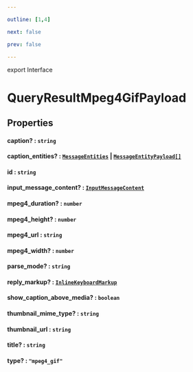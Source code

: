 ```yaml
---

outline: [1,4]

next: false

prev: false

---
```


export Interface
# QueryResultMpeg4GifPayload

## Properties

#### caption? : `string`

#### caption_entities? : [`MessageEntities`](../classes/MessageEntities.md) \| [`MessageEntityPayload[]`](./MessageEntityPayload.md)

#### id : `string`

#### input_message_content? : [`InputMessageContent`](../type-aliases/InputMessageContent.md)

#### mpeg4_duration? : `number`

#### mpeg4_height? : `number`

#### mpeg4_url : `string`

#### mpeg4_width? : `number`

#### parse_mode? : `string`

#### reply_markup? : [`InlineKeyboardMarkup`](../classes/InlineKeyboardMarkup.md)

#### show_caption_above_media? : `boolean`

#### thumbnail_mime_type? : `string`

#### thumbnail_url : `string`

#### title? : `string`

#### type? : `"mpeg4_gif"`
